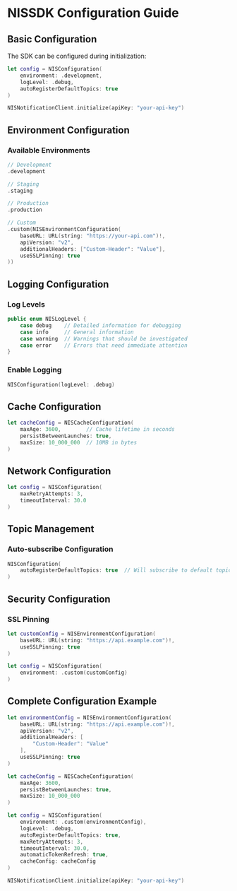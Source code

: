# NISSDK Configuration Guide

## Basic Configuration

The SDK can be configured during initialization:

```swift
let config = NISConfiguration(
    environment: .development,
    logLevel: .debug,
    autoRegisterDefaultTopics: true
)

NISNotificationClient.initialize(apiKey: "your-api-key")
```

## Environment Configuration

### Available Environments

```swift
// Development
.development

// Staging
.staging

// Production
.production

// Custom
.custom(NISEnvironmentConfiguration(
    baseURL: URL(string: "https://your-api.com")!,
    apiVersion: "v2",
    additionalHeaders: ["Custom-Header": "Value"],
    useSSLPinning: true
))
```

## Logging Configuration

### Log Levels

```swift
public enum NISLogLevel {
    case debug    // Detailed information for debugging
    case info     // General information
    case warning  // Warnings that should be investigated
    case error    // Errors that need immediate attention
}
```

### Enable Logging

```swift
NISConfiguration(logLevel: .debug)
```

## Cache Configuration

```swift
let cacheConfig = NISCacheConfiguration(
    maxAge: 3600,        // Cache lifetime in seconds
    persistBetweenLaunches: true,
    maxSize: 10_000_000  // 10MB in bytes
)
```

## Network Configuration

```swift
let config = NISConfiguration(
    maxRetryAttempts: 3,
    timeoutInterval: 30.0
)
```

## Topic Management

### Auto-subscribe Configuration

```swift
NISConfiguration(
    autoRegisterDefaultTopics: true  // Will subscribe to default topics on registration
)
```

## Security Configuration

### SSL Pinning

```swift
let customConfig = NISEnvironmentConfiguration(
    baseURL: URL(string: "https://api.example.com")!,
    useSSLPinning: true
)

let config = NISConfiguration(
    environment: .custom(customConfig)
)
```

## Complete Configuration Example

```swift
let environmentConfig = NISEnvironmentConfiguration(
    baseURL: URL(string: "https://api.example.com")!,
    apiVersion: "v2",
    additionalHeaders: [
        "Custom-Header": "Value"
    ],
    useSSLPinning: true
)

let cacheConfig = NISCacheConfiguration(
    maxAge: 3600,
    persistBetweenLaunches: true,
    maxSize: 10_000_000
)

let config = NISConfiguration(
    environment: .custom(environmentConfig),
    logLevel: .debug,
    autoRegisterDefaultTopics: true,
    maxRetryAttempts: 3,
    timeoutInterval: 30.0,
    automaticTokenRefresh: true,
    cacheConfig: cacheConfig
)

NISNotificationClient.initialize(apiKey: "your-api-key")
```
